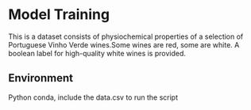 # Model Training
This is a dataset consists of physiochemical properties of a selection of Portuguese Vinho Verde wines.Some wines are red, some are white. A boolean label for high-quality white wines is provided.

## Environment
Python conda, include the data.csv to run the script

       

